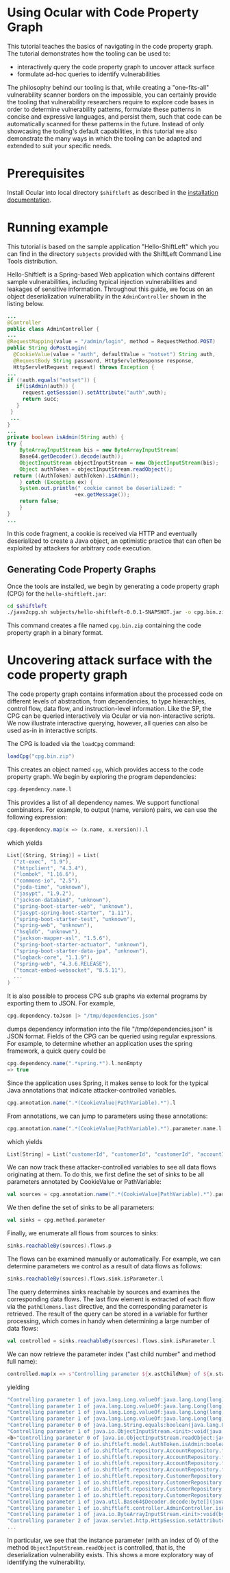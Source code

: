 # Using Ocular with Code Property Graph

This tutorial teaches the basics of navigating in the code property
graph. The tutorial demonstrates how the tooling can be used to:

* interactively query the code property graph to uncover attack surface
* formulate ad-hoc queries to identify vulnerabilities

The philosophy behind our tooling is that, while creating a
"one-fits-all" vulnerability scanner borders on the impossible, you
can certainly provide the tooling that vulnerability researchers
require to explore code bases in order to determine vulnerability
patterns, formulate these patterns in concise and expressive
languages, and persist them, such that code can be automatically
scanned for these patterns in the future. Instead of only showcasing
the tooling's default capabilities, in this tutorial we also
demonstrate the many ways in which the tooling can be adapted and
extended to suit your specific needs.

# Prerequisites

Install Ocular into local directory `$shiftleft` as described in the
[installation documentation](installation.html).

# Running example

This tutorial is based on the sample application "Hello-ShiftLeft"
which you can find in the directory `subjects` provided with the
ShiftLeft Command Line Tools distribution.

Hello-Shiftleft is a Spring-based Web application which contains
different sample vulnerabilities, including typical injection
vulnerabilities and leakages of sensitive information. Throughout this
guide, we focus on an object deserialization vulnerability in the
`AdminController` shown in the listing below.

```java
...
@Controller
public class AdminController {
...
@RequestMapping(value = "/admin/login", method = RequestMethod.POST)
public String doPostLogin(
  @CookieValue(value = "auth", defaultValue = "notset") String auth,
  @RequestBody String password, HttpServletResponse response,
  HttpServletRequest request) throws Exception {
...
if (!auth.equals("notset")) {
   if(isAdmin(auth)) {
     request.getSession().setAttribute("auth",auth);
     return succ;
   }
 }
 ...
}
...
private boolean isAdmin(String auth) {
try {
	ByteArrayInputStream bis = new ByteArrayInputStream(
  	Base64.getDecoder().decode(auth));
	ObjectInputStream objectInputStream = new ObjectInputStream(bis);
	Object authToken = objectInputStream.readObject();
  return ((AuthToken) authToken).isAdmin();
	} catch (Exception ex) {
   	System.out.println(" cookie cannot be deserialized: "
                      +ex.getMessage());
   	return false;
	}
}
...
```

In this code fragment, a cookie is received via HTTP and eventually
deserialized to create a Java object, an optimistic practice that can
often be exploited by attackers for arbitrary code execution. 

## Generating Code Property Graphs

Once the tools are installed, we begin by generating a code property
graph (CPG) for the `hello-shiftleft.jar`:

```bash
cd $shiftleft
./java2cpg.sh subjects/hello-shiftleft-0.0.1-SNAPSHOT.jar -o cpg.bin.zip
```

This command creates a file named `cpg.bin.zip` containing the code
property graph in a binary format.

# Uncovering attack surface with the code property graph

The code property graph contains information about the processed code
on different levels of abstraction, from dependencies, to type
hierarchies, control flow, data flow, and instruction-level
information. Like the SP, the CPG can be queried interactively via
Ocular or via non-interactive scripts. We now illustrate interactive
querying, however, all queries can also be used as-in in interactive
scripts.

The CPG is loaded via the `loadCpg` command:

```scala
loadCpg("cpg.bin.zip")
```

This creates an object named `cpg`, which provides access to the code
property graph. We begin by exploring the program dependencies:

```scala
cpg.dependency.name.l
```

This provides a list of all dependency names. We support functional
combinators. For example, to output (name, version) pairs, we can use
the following expression: 

```scala
cpg.dependency.map(x => (x.name, x.version)).l
```

which yields
```scala
List[(String, String)] = List(
  ("zt-exec", "1.9"),
  ("httpclient", "4.3.4"),
  ("lombok", "1.16.6"),
  ("commons-io", "2.5"),
  ("joda-time", "unknown"),
  ("jasypt", "1.9.2"),
  ("jackson-databind", "unknown"),
  ("spring-boot-starter-web", "unknown"),
  ("jasypt-spring-boot-starter", "1.11"),
  ("spring-boot-starter-test", "unknown"),
  ("spring-web", "unknown"),
  ("hsqldb", "unknown"),
  ("jackson-mapper-asl", "1.5.6"),
  ("spring-boot-starter-actuator", "unknown"),
  ("spring-boot-starter-data-jpa", "unknown"),
  ("logback-core", "1.1.9"),
  ("spring-web", "4.3.6.RELEASE"),
  ("tomcat-embed-websocket", "8.5.11"),
  ...
)
```

It is also possible to process CPG sub graphs via external programs by
exporting them to JSON. For example,

```scala
cpg.dependency.toJson |> "/tmp/dependencies.json"
```

dumps dependency information into the file "/tmp/dependencies.json" is
JSON format. Fields of the CPG can be queried using regular
expressions. For example, to determine whether an application uses the
spring framework, a quick query could be

```scala
cpg.dependency.name(".*spring.*").l.nonEmpty
=> true
```

Since the application uses Spring, it makes sense to look for the
typical Java annotations that indicate attacker-controlled variables.

```scala
cpg.annotation.name(".*(CookieValue|PathVariable).*").l
```

From annotations, we can jump to parameters using these annotations:

```scala
cpg.annotation.name(".*(CookieValue|PathVariable).*").parameter.name.l
```

which yields

```scala
List[String] = List("customerId", "customerId", "customerId", "accountId", "accountId", "accountId", "accountId", "auth", "auth")
```

We can now track these attacker-controlled variables to see all data flows originating at them. To do this, we first define the set of sinks to be all parameters annotated by CookieValue or PathVariable:

```scala
val sources = cpg.annotation.name(".*(CookieValue|PathVariable).*").parameter
```

We then define the set of sinks to be all parameters:

```scala
val sinks = cpg.method.parameter
```

Finally, we enumerate all flows from sources to sinks:

```scala
sinks.reachableBy(sources).flows.p
```

The flows can be examined manually or automatically. For example, we can determine parameters we control as a result of data flows as follows:

```scala
sinks.reachableBy(sources).flows.sink.isParameter.l
```

The query determines sinks reachable by sources and examines the corresponding data flows. The last flow element is extracted of each flow via the `pathElemens.last` directive, and the corresponding parameter is retrieved. The result of the query can be stored in a variable for further processing, which comes in handy when determining a large number of data flows:

```scala
val controlled = sinks.reachableBy(sources).flows.sink.isParameter.l
```

We can now retrieve the parameter index ("ast child number" and method full name):

```scala
controlled.map(x => s"Controlling parameter ${x.astChildNum} of ${x.start.method.fullName.l.head}")
```

yielding

```scala
"Controlling parameter 1 of java.lang.Long.valueOf:java.lang.Long(long)",
"Controlling parameter 1 of java.lang.Long.valueOf:java.lang.Long(long)",
"Controlling parameter 1 of java.lang.Long.valueOf:java.lang.Long(long)",
"Controlling parameter 1 of java.lang.Long.valueOf:java.lang.Long(long)",
"Controlling parameter 0 of java.lang.String.equals:boolean(java.lang.Object)",
"Controlling parameter 1 of java.io.ObjectInputStream.<init>:void(java.io.InputStream)",
<b>"Controlling parameter 0 of java.io.ObjectInputStream.readObject:java.lang.Object()",</b>
"Controlling parameter 0 of io.shiftleft.model.AuthToken.isAdmin:boolean()",
"Controlling parameter 1 of io.shiftleft.repository.AccountRepository.findOne:java.lang.Object(java.io.Serializable)",
"Controlling parameter 1 of io.shiftleft.repository.AccountRepository.findOne:java.lang.Object(java.io.Serializable)",
"Controlling parameter 1 of io.shiftleft.repository.AccountRepository.findOne:java.lang.Object(java.io.Serializable)",
"Controlling parameter 1 of io.shiftleft.repository.AccountRepository.findOne:java.lang.Object(java.io.Serializable)",
"Controlling parameter 1 of io.shiftleft.repository.CustomerRepository.findOne:java.lang.Object(java.io.Serializable)",
"Controlling parameter 1 of io.shiftleft.repository.CustomerRepository.exists:boolean(java.io.Serializable)",
"Controlling parameter 1 of io.shiftleft.repository.CustomerRepository.exists:boolean(java.io.Serializable)",
"Controlling parameter 1 of io.shiftleft.repository.CustomerRepository.delete:void(java.io.Serializable)",
"Controlling parameter 1 of java.util.Base64$Decoder.decode:byte[](java.lang.String)",
"Controlling parameter 1 of io.shiftleft.controller.AdminController.isAdmin:boolean(java.lang.String)",
"Controlling parameter 1 of java.io.ByteArrayInputStream.<init>:void(byte[])",
"Controlling parameter 2 of javax.servlet.http.HttpSession.setAttribute:void(java.lang.String,java.lang.Object)",
...
```

In particular, we see that the instance parameter (with an index of 0)
of the method `ObjectInputStream.readObject` is controlled, that is,
the deserialization vulnerability exists. This shows a more
exploratory way of identifying the vulnerability.
